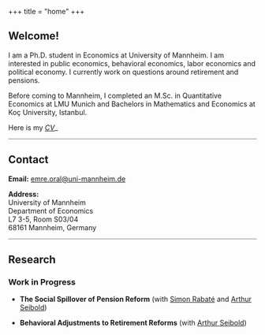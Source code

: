 +++
title = "home"
+++

<!-- Home Section -->
## Welcome!

I am a Ph.D. student in Economics at University of Mannheim. I am interested in public economics, behavioral economics, labor economics and political economy. I currently work on questions around retirement and pensions.

Before coming to Mannheim, I completed an M.Sc. in Quantitative Economics at LMU Munich and Bachelors in Mathematics and Economics at Koç University, Istanbul. 

Here is my  _[CV](/pdf/CV_EmreOral.pdf")__

<hr style="height:1px; border:none; background-color:gray;">



## Contact

**Email:** emre.oral@uni-mannheim.de

**Address:** \
University of Mannheim \
Department of Economics  \
L7 3-5, Room S03/04 \
68161 Mannheim, Germany


<hr style="height:1px; border:none; background-color:gray;">



<!-- Research Section -->
## Research

### Work in Progress 
- **The Social Spillover of Pension Reform** (with <a href="https://simonrabate.github.io" target="_blank">Simon Rabaté</a> and <a href="https://www.arthurseibold.com" target="_blank">Arthur Seibold</a>)

- **Behavioral Adjustments to Retirement Reforms** (with [Arthur Seibold](https://www.arthurseibold.com))
<!-- ## My Google Scholar profile: [[Link]](https://scholar.google.com/citations?user=9YxOOSQAAAAJ&hl=en) -->






